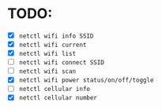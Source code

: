 # TODO:

* [x] `netctl wifi info SSID`
* [x] `netctl wifi current`
* [x] `netctl wifi list`
* [ ] `netctl wifi connect SSID`
* [ ] `netctl wifi scan`
* [x] `netctl wifi power status/on/off/toggle`
* [ ] `netctl cellular info`
* [x] `netctl cellular number`
